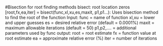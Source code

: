 #Bisection for root finding methods
 bisect: root location zeros
   [root,fx,ea,iter] = bisect(func,xl,xu,es,maxit, p1,p1...):
       Uses bisection method to find the root of the function
 Input:
   func = name of function
   xl,xu = lower and upper guesses
   es = desired relative error (default = 0.0001%)
   maxit = maximum allowable iterations (default = 50)
   p1,p2,.... = additional parameters used by func
output:
   root = root estimate
   fx = function value at root estimate
   ea = approximate relative error (%)
   iter = number of iterations

